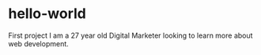 # hello-world
First project
I am a 27 year old Digital Marketer looking to learn more about web development. 
